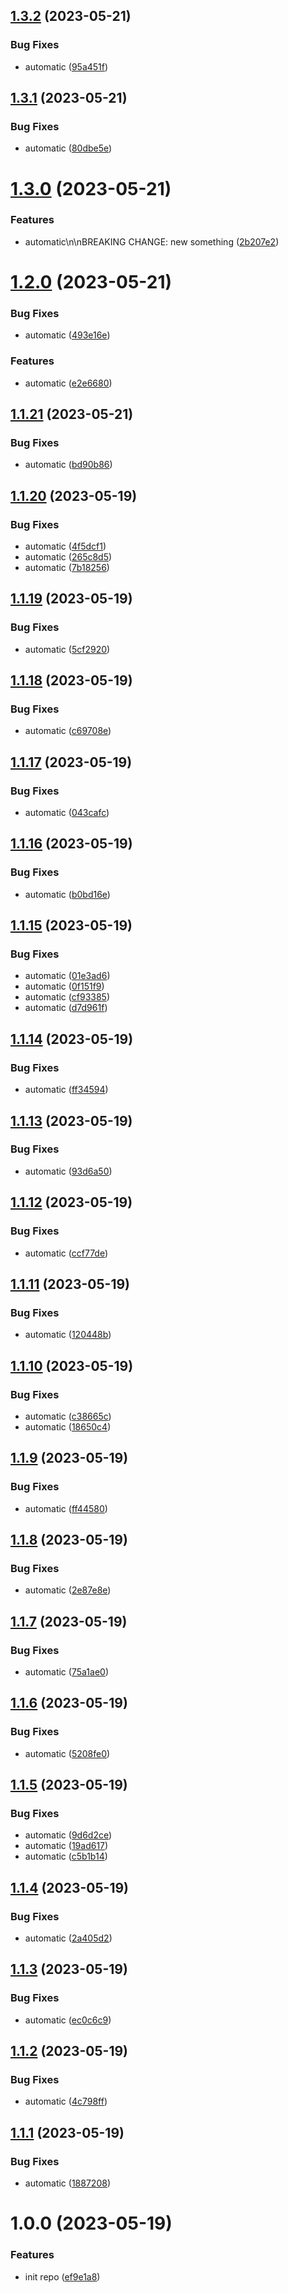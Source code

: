 ## [1.3.2](https://github.com/momiji/gh-workflows/compare/v1.3.1...v1.3.2) (2023-05-21)


### Bug Fixes

* automatic ([95a451f](https://github.com/momiji/gh-workflows/commit/95a451ff6b97a14f7b885437343ce2c0b5df42cc))

## [1.3.1](https://github.com/momiji/gh-workflows/compare/v1.3.0...v1.3.1) (2023-05-21)


### Bug Fixes

* automatic ([80dbe5e](https://github.com/momiji/gh-workflows/commit/80dbe5eb32a7af22a0330237688003513d5ca22f))

# [1.3.0](https://github.com/momiji/gh-workflows/compare/v1.2.0...v1.3.0) (2023-05-21)


### Features

* automatic\n\nBREAKING CHANGE: new something ([2b207e2](https://github.com/momiji/gh-workflows/commit/2b207e23719834221a590e1d04cb3b2f131eac91))

# [1.2.0](https://github.com/momiji/gh-workflows/compare/v1.1.21...v1.2.0) (2023-05-21)


### Bug Fixes

* automatic ([493e16e](https://github.com/momiji/gh-workflows/commit/493e16e15a02f81df5cf42a32e6e88f5319563bd))


### Features

* automatic ([e2e6680](https://github.com/momiji/gh-workflows/commit/e2e66800e1e14697ba0f15ae593738ac6ca93319))

## [1.1.21](https://github.com/momiji/gh-workflows/compare/v1.1.20...v1.1.21) (2023-05-21)


### Bug Fixes

* automatic ([bd90b86](https://github.com/momiji/gh-workflows/commit/bd90b867b0dbfee2ebb3fb3e225106784cadb49e))

## [1.1.20](https://github.com/momiji/gh-workflows/compare/v1.1.19...v1.1.20) (2023-05-19)


### Bug Fixes

* automatic ([4f5dcf1](https://github.com/momiji/gh-workflows/commit/4f5dcf1bed24bd2f998e36aa9c2fc31331c9f385))
* automatic ([265c8d5](https://github.com/momiji/gh-workflows/commit/265c8d52cdd579d33c984d7435c46916969368d9))
* automatic ([7b18256](https://github.com/momiji/gh-workflows/commit/7b18256ede671bbb9363a6a81bc5e6e783741098))

## [1.1.19](https://github.com/momiji/gh-workflows/compare/v1.1.18...v1.1.19) (2023-05-19)


### Bug Fixes

* automatic ([5cf2920](https://github.com/momiji/gh-workflows/commit/5cf2920dbf73e8c8e2f131bdf318c80f100f64c1))

## [1.1.18](https://github.com/momiji/gh-workflows/compare/v1.1.17...v1.1.18) (2023-05-19)


### Bug Fixes

* automatic ([c69708e](https://github.com/momiji/gh-workflows/commit/c69708ec93521b95f1b68312c4969cc93695bcb5))

## [1.1.17](https://github.com/momiji/gh-workflows/compare/v1.1.16...v1.1.17) (2023-05-19)


### Bug Fixes

* automatic ([043cafc](https://github.com/momiji/gh-workflows/commit/043cafcab9db27b1080ea932103cb3a1121d9e6d))

## [1.1.16](https://github.com/momiji/gh-workflows/compare/v1.1.15...v1.1.16) (2023-05-19)


### Bug Fixes

* automatic ([b0bd16e](https://github.com/momiji/gh-workflows/commit/b0bd16e4f5aada2cda24bd7da9f73796b6e1da0e))

## [1.1.15](https://github.com/momiji/gh-workflows/compare/v1.1.14...v1.1.15) (2023-05-19)


### Bug Fixes

* automatic ([01e3ad6](https://github.com/momiji/gh-workflows/commit/01e3ad69fc836e52a3d8ac58cb9ccc94caefb256))
* automatic ([0f151f9](https://github.com/momiji/gh-workflows/commit/0f151f9fbdb64d91658190d3083176103efa6196))
* automatic ([cf93385](https://github.com/momiji/gh-workflows/commit/cf93385d79906d0888ea0408694c16d8fe60dd40))
* automatic ([d7d961f](https://github.com/momiji/gh-workflows/commit/d7d961f5c8da99348cc5a357f170da8b2f4b9298))

## [1.1.14](https://github.com/momiji/gh-workflows/compare/v1.1.13...v1.1.14) (2023-05-19)


### Bug Fixes

* automatic ([ff34594](https://github.com/momiji/gh-workflows/commit/ff34594705175cce4dbdc8ecd9fe3272eed23767))

## [1.1.13](https://github.com/momiji/gh-workflows/compare/v1.1.12...v1.1.13) (2023-05-19)


### Bug Fixes

* automatic ([93d6a50](https://github.com/momiji/gh-workflows/commit/93d6a5003e1bdaf592c2499e5b02d0cf772c3fa4))

## [1.1.12](https://github.com/momiji/gh-workflows/compare/v1.1.11...v1.1.12) (2023-05-19)


### Bug Fixes

* automatic ([ccf77de](https://github.com/momiji/gh-workflows/commit/ccf77de038f85a9d210fec5ae0899c245c56aaa3))

## [1.1.11](https://github.com/momiji/gh-workflows/compare/v1.1.10...v1.1.11) (2023-05-19)


### Bug Fixes

* automatic ([120448b](https://github.com/momiji/gh-workflows/commit/120448b83d0c76cd0651a44ba05339b772452e6f))

## [1.1.10](https://github.com/momiji/gh-workflows/compare/v1.1.9...v1.1.10) (2023-05-19)


### Bug Fixes

* automatic ([c38665c](https://github.com/momiji/gh-workflows/commit/c38665c6a3159ee4d67d9ef4a54e558bd419be53))
* automatic ([18650c4](https://github.com/momiji/gh-workflows/commit/18650c43713a551df188b7165684d10e04de10d5))

## [1.1.9](https://github.com/momiji/gh-workflows/compare/v1.1.8...v1.1.9) (2023-05-19)


### Bug Fixes

* automatic ([ff44580](https://github.com/momiji/gh-workflows/commit/ff4458039abadeb02a19262006d2000edf841e11))

## [1.1.8](https://github.com/momiji/gh-workflows/compare/v1.1.7...v1.1.8) (2023-05-19)


### Bug Fixes

* automatic ([2e87e8e](https://github.com/momiji/gh-workflows/commit/2e87e8e17ea6b22de5e8cfa0f39c8ccfecb08e57))

## [1.1.7](https://github.com/momiji/gh-workflows/compare/v1.1.6...v1.1.7) (2023-05-19)


### Bug Fixes

* automatic ([75a1ae0](https://github.com/momiji/gh-workflows/commit/75a1ae09f86ec7d06ed18d1ae58a9852aabd84db))

## [1.1.6](https://github.com/momiji/gh-workflows/compare/v1.1.5...v1.1.6) (2023-05-19)


### Bug Fixes

* automatic ([5208fe0](https://github.com/momiji/gh-workflows/commit/5208fe0b3b2ac4f71d15afadfbbdcfc0514e4869))

## [1.1.5](https://github.com/momiji/gh-workflows/compare/v1.1.4...v1.1.5) (2023-05-19)


### Bug Fixes

* automatic ([9d6d2ce](https://github.com/momiji/gh-workflows/commit/9d6d2ce656e0b5221e913cca9d303567ca5f8729))
* automatic ([19ad617](https://github.com/momiji/gh-workflows/commit/19ad6171f73a191b535cb5dbf14ff63401a876e1))
* automatic ([c5b1b14](https://github.com/momiji/gh-workflows/commit/c5b1b145563050983bb505c0efa247b73151d787))

## [1.1.4](https://github.com/momiji/gh-workflows/compare/v1.1.3...v1.1.4) (2023-05-19)


### Bug Fixes

* automatic ([2a405d2](https://github.com/momiji/gh-workflows/commit/2a405d28e685ec65ad19cd8f13e1fbf21190b6c2))

## [1.1.3](https://github.com/momiji/gh-workflows/compare/v1.1.2...v1.1.3) (2023-05-19)


### Bug Fixes

* automatic ([ec0c6c9](https://github.com/momiji/gh-workflows/commit/ec0c6c9a95c40faa3dea309cc56e2b63c99183e2))

## [1.1.2](https://github.com/momiji/gh-workflows/compare/v1.1.1...v1.1.2) (2023-05-19)


### Bug Fixes

* automatic ([4c798ff](https://github.com/momiji/gh-workflows/commit/4c798ff4521b8c1cb3eb572ddaf350ae25e4d1a3))

## [1.1.1](https://github.com/momiji/gh-workflows/compare/v1.1.0...v1.1.1) (2023-05-19)


### Bug Fixes

* automatic ([1887208](https://github.com/momiji/gh-workflows/commit/1887208daf9c8084fbfd8269db854b446ab425d9))

# 1.0.0 (2023-05-19)


### Features

* init repo ([ef9e1a8](https://github.com/momiji/gh-workflows/commit/ef9e1a86c7bc38ecb1c8caebe8718d43b167350d))
